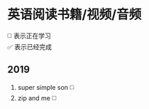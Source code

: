 # 英语阅读书籍/视频/音频
:white_medium_square: 表示正在学习   
:white_check_mark: 表示已经完成
## 2019
1. super simple son :white_medium_square:
2. zip and me :white_medium_square: